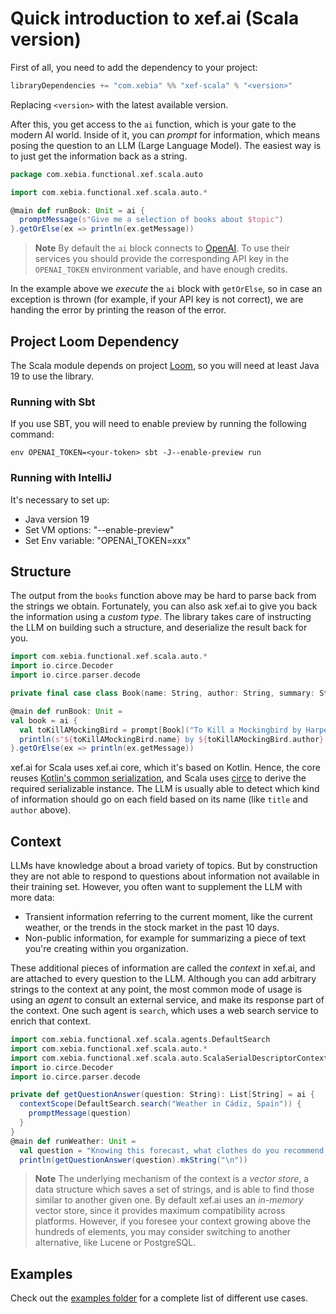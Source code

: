 # Quick introduction to xef.ai (Scala version)

First of all, you need to add the dependency to your project:

```sbt
libraryDependencies += "com.xebia" %% "xef-scala" % "<version>"
```

Replacing `<version>` with the latest available version.

After this, you get access to the `ai` function, which is your gate to the modern AI world.
Inside of it, you can _prompt_ for information, which means posing the question to an LLM
(Large Language Model). The easiest way is to just get the information back as a string.

```scala
package com.xebia.functional.xef.scala.auto

import com.xebia.functional.xef.scala.auto.*

@main def runBook: Unit = ai {
  promptMessage(s"Give me a selection of books about $topic")
}.getOrElse(ex => println(ex.getMessage))
```

> **Note**
> By default the `ai` block connects to [OpenAI](https://platform.openai.com/).
> To use their services you should provide the corresponding API key in the `OPENAI_TOKEN`
> environment variable, and have enough credits.

In the example above we _execute_ the `ai` block with `getOrElse`, so in case an exception
is thrown (for example, if your API key is not correct), we are handing the error by printing
the reason of the error.

## Project Loom Dependency

The Scala module depends on project [Loom](https://openjdk.org/projects/loom/), so you will need at least Java 19 to use the library.

### Running with Sbt

If you use SBT, you will need to enable preview by running the following command:

```shell
env OPENAI_TOKEN=<your-token> sbt -J--enable-preview run
```

### Running with IntelliJ

It's necessary to set up:

* Java version 19
* Set VM options: "--enable-preview"
* Set Env variable: "OPENAI_TOKEN=xxx"

## Structure

The output from the `books` function above may be hard to parse back from the
strings we obtain. Fortunately, you can also ask xef.ai to give you back the information
using a _custom type_. The library takes care of instructing the LLM on building such
a structure, and deserialize the result back for you.

```scala
import com.xebia.functional.xef.scala.auto.*
import io.circe.Decoder
import io.circe.parser.decode

private final case class Book(name: String, author: String, summary: String) derives ScalaSerialDescriptor, Decoder

@main def runBook: Unit =
val book = ai {
  val toKillAMockingBird = prompt[Book]("To Kill a Mockingbird by Harper Lee summary.")
  println(s"${toKillAMockingBird.name} by ${toKillAMockingBird.author} summary:\n ${toKillAMockingBird.summary}")
}.getOrElse(ex => println(ex.getMessage))

```

xef.ai for Scala uses xef.ai core, which it's based on Kotlin. Hence, the core 
reuses [Kotlin's common serialization](https://kotlinlang.org/docs/serialization.html), and
Scala uses [circe](https://github.com/circe/circe) to derive the required serializable instance. 
The LLM is usually able to detect which kind of information should
go on each field based on its name (like `title` and `author` above).

## Context

LLMs have knowledge about a broad variety of topics. But by construction they are not able
to respond to questions about information not available in their training set. However, you
often want to supplement the LLM with more data:
- Transient information referring to the current moment, like the current weather, or
  the trends in the stock market in the past 10 days.
- Non-public information, for example for summarizing a piece of text you're creating
  within you organization.

These additional pieces of information are called the _context_ in xef.ai, and are attached
to every question to the LLM. Although you can add arbitrary strings to the context at any
point, the most common mode of usage is using an _agent_ to consult an external service,
and make its response part of the context. One such agent is `search`, which uses a web
search service to enrich that context.

```scala
import com.xebia.functional.xef.scala.agents.DefaultSearch
import com.xebia.functional.xef.scala.auto.*
import com.xebia.functional.xef.scala.auto.ScalaSerialDescriptorContext.given
import io.circe.Decoder
import io.circe.parser.decode

private def getQuestionAnswer(question: String): List[String] = ai {
  contextScope(DefaultSearch.search("Weather in Cádiz, Spain")) {
    promptMessage(question)
  }
}
@main def runWeather: Unit =
  val question = "Knowing this forecast, what clothes do you recommend I should wear if I live in Cádiz?"
  println(getQuestionAnswer(question).mkString("\n"))

```

> **Note**
> The underlying mechanism of the context is a _vector store_, a data structure which
> saves a set of strings, and is able to find those similar to another given one.
> By default xef.ai uses an _in-memory_ vector store, since it provides maximum
> compatibility across platforms. However, if you foresee your context growing above
> the hundreds of elements, you may consider switching to another alternative, like
> Lucene or PostgreSQL.

## Examples

Check out the [examples folder](https://github.com/xebia-functional/xef/blob/main/examples/scala/auto) for a complete list of different use cases.